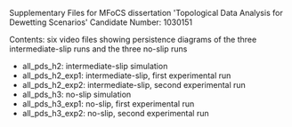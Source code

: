 Supplementary Files for MFoCS dissertation 'Topological Data Analysis for Dewetting Scenarios' Candidate Number: 1030151

Contents: six video files showing persistence diagrams of the three intermediate-slip runs and the three no-slip runs
- all_pds_h2: intermediate-slip simulation
- all_pds_h2_exp1: intermediate-slip, first experimental run
- all_pds_h2_exp2: intermediate-slip, second experimental run
- all_pds_h3: no-slip simulation
- all_pds_h3_exp1: no-slip, first experimental run
- all_pds_h3_exp2: no-slip, second experimental run
